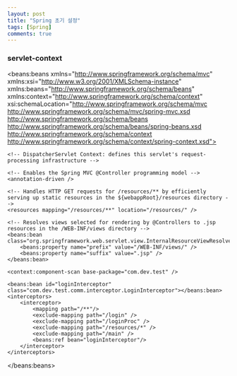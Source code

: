 ```yaml
---
layout: post
title: "Spring 초기 설정"
tags: [Spring]
comments: true
---
```

### servlet-context

<?xml version="1.0" encoding="UTF-8"?>
<beans:beans xmlns="http://www.springframework.org/schema/mvc"
	xmlns:xsi="http://www.w3.org/2001/XMLSchema-instance"
	xmlns:beans="http://www.springframework.org/schema/beans"
	xmlns:context="http://www.springframework.org/schema/context"
	xsi:schemaLocation="http://www.springframework.org/schema/mvc http://www.springframework.org/schema/mvc/spring-mvc.xsd
		http://www.springframework.org/schema/beans http://www.springframework.org/schema/beans/spring-beans.xsd
		http://www.springframework.org/schema/context http://www.springframework.org/schema/context/spring-context.xsd">

	<!-- DispatcherServlet Context: defines this servlet's request-processing infrastructure -->

	<!-- Enables the Spring MVC @Controller programming model -->
	<annotation-driven />

	<!-- Handles HTTP GET requests for /resources/** by efficiently serving up static resources in the ${webappRoot}/resources directory -->
	<resources mapping="/resources/**" location="/resources/" />

	<!-- Resolves views selected for rendering by @Controllers to .jsp resources in the /WEB-INF/views directory -->
	<beans:bean class="org.springframework.web.servlet.view.InternalResourceViewResolver">
		<beans:property name="prefix" value="/WEB-INF/views/" />
		<beans:property name="suffix" value=".jsp" />
	</beans:bean>

	<context:component-scan base-package="com.dev.test" />

	<beans:bean id="loginInterceptor" class="com.dev.test.comm.interceptor.LoginInterceptor"></beans:bean>
    <interceptors>
        <interceptor>
            <mapping path="/**"/>
            <exclude-mapping path="/login" />
            <exclude-mapping path="/loginProc" />
            <exclude-mapping path="/resources/*" />
            <exclude-mapping path="/main" />
            <beans:ref bean="loginInterceptor"/>
        </interceptor>
    </interceptors>

</beans:beans>
